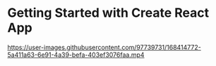# Getting Started with Create React App


https://user-images.githubusercontent.com/97739731/168414772-5a411a63-6e91-4a39-befa-403ef3076faa.mp4

